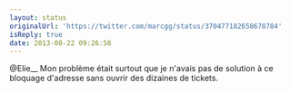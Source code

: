 ```yaml
---
layout: status
originalUrl: 'https://twitter.com/marcgg/status/370477182658678784'
isReply: true
date: 2013-08-22 09:26:58
---
```


@Elie__ Mon problème était surtout que je n'avais pas de solution à ce bloquage d'adresse sans ouvrir des dizaines de tickets.
